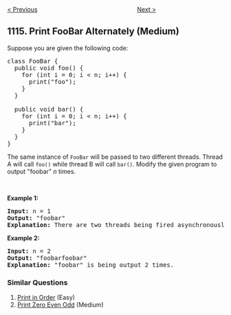 <!--|This file generated by command(leetcode description); DO NOT EDIT.    |-->
<!--+----------------------------------------------------------------------+-->
<!--|@author    openset <openset.wang@gmail.com>                           |-->
<!--|@link      https://github.com/openset                                 |-->
<!--|@home      https://github.com/openset/leetcode                        |-->
<!--+----------------------------------------------------------------------+-->

[< Previous](https://github.com/openset/leetcode/tree/master/problems/print-in-order "Print in Order")
　　　　　　　　　　　　　　　　
[Next >](https://github.com/openset/leetcode/tree/master/problems/print-zero-even-odd "Print Zero Even Odd")

## 1115. Print FooBar Alternately (Medium)

<p>Suppose you are given the following code:</p>

<pre>
class FooBar {
  public void foo() {
&nbsp; &nbsp; for (int i = 0; i &lt; n; i++) {
&nbsp; &nbsp; &nbsp; print(&quot;foo&quot;);
&nbsp;   }
  }

  public void bar() {
&nbsp; &nbsp; for (int i = 0; i &lt; n; i++) {
&nbsp; &nbsp; &nbsp; print(&quot;bar&quot;);
&nbsp; &nbsp; }
  }
}
</pre>

<p>The same instance of <code>FooBar</code> will be passed to two different threads. Thread A will call&nbsp;<code>foo()</code> while thread B will call&nbsp;<code>bar()</code>.&nbsp;Modify the given program to output &quot;foobar&quot; <em>n</em> times.</p>

<p>&nbsp;</p>

<p><strong>Example 1:</strong></p>

<pre>
<b>Input:</b> n = 1
<b>Output:</b> &quot;foobar&quot;
<strong>Explanation:</strong> There are two threads being fired asynchronously. One of them calls foo(), while the other calls bar(). &quot;foobar&quot; is being output 1 time.
</pre>

<p><strong>Example 2:</strong></p>

<pre>
<b>Input:</b> n = 2
<b>Output:</b> &quot;foobarfoobar&quot;
<strong>Explanation:</strong> &quot;foobar&quot; is being output 2 times.
</pre>

### Similar Questions
  1. [Print in Order](https://github.com/openset/leetcode/tree/master/problems/print-in-order) (Easy)
  1. [Print Zero Even Odd](https://github.com/openset/leetcode/tree/master/problems/print-zero-even-odd) (Medium)
